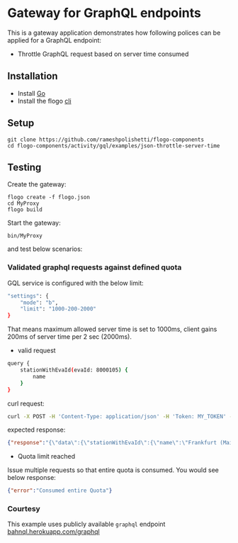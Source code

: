 # Gateway for GraphQL endpoints

This is a gateway application demonstrates how following polices can be applied for a GraphQL endpoint:
* Throttle GraphQL request based on server time consumed

## Installation
* Install [Go](https://golang.org/)
* Install the flogo [cli](https://github.com/project-flogo/cli)

## Setup
```
git clone https://github.com/rameshpolishetti/flogo-components
cd flogo-components/activity/gql/examples/json-throttle-server-time
```

## Testing
Create the gateway:
```
flogo create -f flogo.json
cd MyProxy
flogo build
```

Start the gateway:
```
bin/MyProxy
```
and test below scenarios:

### Validated graphql requests against defined quota

GQL service is configured with the below limit:
```sh
"settings": {
    "mode": "b",
    "limit": "1000-200-2000"
}
```
That means maximum allowed server time is set to 1000ms, client gains 200ms of server time per 2 sec (2000ms).

* valid request
```sh
query {
    stationWithEvaId(evaId: 8000105) { 
        name
    }
}
```
curl request:
```sh
curl -X POST -H 'Content-Type: application/json' -H 'Token: MY_TOKEN' --data-binary '{"query":"query {stationWithEvaId(evaId: 8000105) { name } }"}' 'localhost:9096/graphql'

```
expected response:
```json
{"response":"{\"data\":{\"stationWithEvaId\":{\"name\":\"Frankfurt (Main) Hbf\"}}}","validationMessage":null}
```

* Quota limit reached

Issue multiple requests so that entire quota is consumed. You would see below response:

```json
{"error":"Consumed entire Quota"}
```

### Courtesy
This example uses publicly available `graphql` endpoint [bahnql.herokuapp.com/graphql](https://bahnql.herokuapp.com/graphql)
